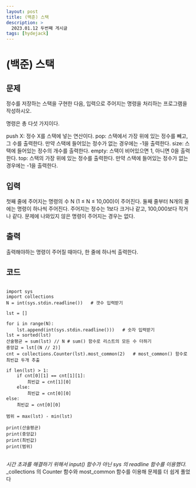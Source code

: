 ```yaml
---
layout: post
title: (백준) 스택
description: >
  2023.01.12 두번째 게시글
tags: [hydejack]
---
```


# (백준) 스택
## 문제
정수를 저장하는 스택을 구현한 다음, 입력으로 주어지는 명령을 처리하는 프로그램을 작성하시오.

명령은 총 다섯 가지이다.

push X: 정수 X를 스택에 넣는 연산이다.
pop: 스택에서 가장 위에 있는 정수를 빼고, 그 수를 출력한다. 만약 스택에 들어있는 정수가 없는 경우에는 -1을 출력한다.
size: 스택에 들어있는 정수의 개수를 출력한다.
empty: 스택이 비어있으면 1, 아니면 0을 출력한다.
top: 스택의 가장 위에 있는 정수를 출력한다. 만약 스택에 들어있는 정수가 없는 경우에는 -1을 출력한다.

## 입력
첫째 줄에 주어지는 명령의 수 N (1 ≤ N ≤ 10,000)이 주어진다. 둘째 줄부터 N개의 줄에는 명령이 하나씩 주어진다. 주어지는 정수는 1보다 크거나 같고, 100,000보다 작거나 같다. 문제에 나와있지 않은 명령이 주어지는 경우는 없다.
## 출력
출력해야하는 명령이 주어질 때마다, 한 줄에 하나씩 출력한다.

## 코드
<pre>
<code>
import sys
import collections
N = int(sys.stdin.readline())   # 갯수 입력받기

lst = []

for i in range(N):
    lst.append(int(sys.stdin.readline()))   # 숫자 입력받기
lst = sorted(lst)
산술평균 = sum(lst) // N # sum() 함수로 리스트의 모든 수 더하기
중앙값 = lst[(N // 2)]
cnt = collections.Counter(lst).most_common(2)   # most_common() 함수로 최빈값 두개 추출

if len(lst) > 1:
    if cnt[0][1] == cnt[1][1]:
        최빈값 = cnt[1][0]
    else:
        최빈값 = cnt[0][0]
else:
    최빈값 = cnt[0][0]

범위 = max(lst) - min(lst)

print(산술평균)
print(중앙값)
print(최빈값)
print(범위)
</code>
</pre>
_시간 초과를 해결하기 위해서 input() 함수가 아닌 sys 의 readline 함수를 이용했다._
_collections 의 Counter 함수와 most_common 함수를 이용해 문제를 더 쉽게 풀었다

